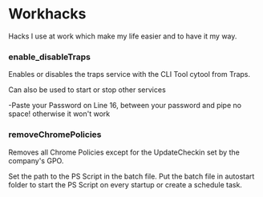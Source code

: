 # Workhacks
Hacks I use at work which make my life easier and to have it my way.


### enable_disableTraps
Enables or disables the traps service with the CLI Tool cytool from Traps.

Can also be used to start or stop other services

-Paste your Password on Line 16, between your password and pipe no space! otherwise it won't work



### removeChromePolicies
Removes all Chrome Policies except for the UpdateCheckin set by the company's GPO.

Set the path to the PS Script in the batch file.
Put the batch file in autostart folder to start the PS Script on every startup or create a schedule task.


